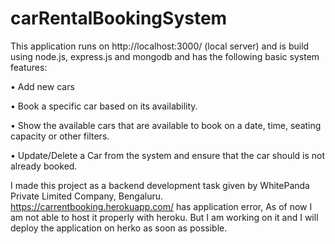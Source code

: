 # carRentalBookingSystem
This application runs on http://localhost:3000/ (local server) and is build using node.js, express.js and mongodb
and has the following basic system features:

• Add new cars 

• Book a specific car based on its availability.

• Show the available cars that are available to book on a date, time, seating capacity or other filters.

• Update/Delete a Car from the system and ensure that the car should is not already booked.

I made this project as a backend development task given by WhitePanda Private Limited Company, Bengaluru.
https://carrentbooking.herokuapp.com/ has application error, As of now I am not able to host it properly with heroku.
But I am working on it and I will deploy the application on herko as soon as possible.
